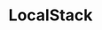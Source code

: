 ---
title: LocalStack
isOfficial: true
categories:
  - cloud
docs:
  - id: java
    url: https://java.testcontainers.org/modules/localstack/
    example: |
      ```java
      var localstack = new LocalStackContainer(DockerImageName.parse("localstack/localstack:0.11.3"));
      localstack.start();
      ```
  - id: go
    url: https://golang.testcontainers.org/modules/localstack/
    example: |
      ```go
      container, err := localstack.RunContainer(ctx, testcontainers.WithImage("localstack/localstack:1.4.0"))
      ```
  - id: dotnet
    url: https://www.nuget.org/packages/Testcontainers.LocalStack
    example: |
      ```csharp
      var localStackContainer = new LocalStackBuilder()
        .WithImage("localstack/localstack:2.0")
        .Build();
      await localStackContainer.StartAsync();
      ```
description: |
  LocalStack is a fully functional local AWS cloud stack. This module allows you to develop your cloud and serverless apps without actually using the cloud.
---
